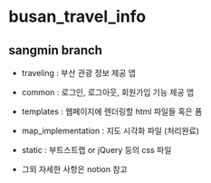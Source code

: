 # busan_travel_info

## sangmin branch

* traveling : 부산 관광 정보 제공 앱

* common : 로그인, 로그아웃, 회원가입 기능 제공 앱

* templates : 웹페이지에 렌더링할 html 파일들 혹은 폼

* map_implementation : 지도 시각화 파일 (처리완료)

* static : 부트스트랩 or jQuery 등의 css 파일

* 그외 자세한 사항은 notion 참고


